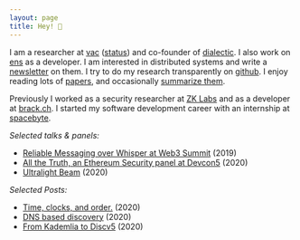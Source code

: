 ```yaml
---
layout: page
title: Hey! 👋
---
```


I am a researcher at [vac](https://vac.dev) ([status](https://status.im)) and co-founder of [dialectic](http://dialectic.ch/). I also work on [ens](https://ens.domains) as a developer.
I am interested in distributed systems and write a [newsletter](/newsletter/) on them.
I try to do my research transparently on [github](github.com/decanus/research). I enjoy reading lots of [papers](/papers-i-read/),
and occasionally [summarize them](https://github.com/decanus/research/issues/10).

Previously I worked as a security researcher at [ZK Labs](https://zklabs.io/) and as a developer at [brack.ch](https://brack.ch).
I started my software development career with an internship at [spacebyte](https://spacebyte.com/).

*Selected talks & panels:*

- [Reliable Messaging over Whisper at Web3 Summit](https://www.youtube.com/watch?v=WMPw0dNyNmM) (2019)
- [All the Truth, an Ethereum Security panel at Devcon5](https://www.youtube.com/watch?v=dHxa7qWZCYo) (2020)
- [Ultralight Beam](https://www.youtube.com/watch?v=OxEYV3fZ6Pk) (2020)

*Selected Posts:*

 - [Time, clocks, and order.](./_posts/2020-01-06-time-clocks-and-order.md) (2020)
 - [DNS based discovery](https://vac.dev/dns-based-discovery) (2020)
 - [From Kademlia to Discv5](https://vac.dev/kademlia-to-discv5) (2020)
